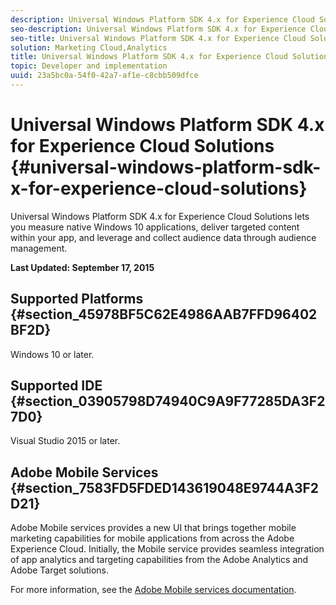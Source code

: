 ```yaml
---
description: Universal Windows Platform SDK 4.x for Experience Cloud Solutions lets you measure native Windows 10 applications, deliver targeted content within your app, and leverage and collect audience data through audience management.
seo-description: Universal Windows Platform SDK 4.x for Experience Cloud Solutions lets you measure native Windows 10 applications, deliver targeted content within your app, and leverage and collect audience data through audience management.
seo-title: Universal Windows Platform SDK 4.x for Experience Cloud Solutions
solution: Marketing Cloud,Analytics
title: Universal Windows Platform SDK 4.x for Experience Cloud Solutions
topic: Developer and implementation
uuid: 23a5bc0a-54f0-42a7-af1e-c8cbb509dfce
---
```


# Universal Windows Platform SDK 4.x for Experience Cloud Solutions {#universal-windows-platform-sdk-x-for-experience-cloud-solutions}

Universal Windows Platform SDK 4.x for Experience Cloud Solutions lets you measure native Windows 10 applications, deliver targeted content within your app, and leverage and collect audience data through audience management.

**Last Updated: September 17, 2015**

## Supported Platforms {#section_45978BF5C62E4986AAB7FFD96402BF2D}

Windows 10 or later.

## Supported IDE {#section_03905798D74940C9A9F77285DA3F27D0}

Visual Studio 2015 or later.

## Adobe Mobile Services {#section_7583FD5FDED143619048E9744A3F2D21}

Adobe Mobile services provides a new UI that brings together mobile marketing capabilities for mobile applications from across the Adobe Experience Cloud. Initially, the Mobile service provides seamless integration of app analytics and targeting capabilities from the Adobe Analytics and Adobe Target solutions.

For more information, see the [Adobe Mobile services documentation](/help/using/home.md). 
